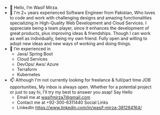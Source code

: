 - 👋 Hello, I’m Wasif Mirza.
- 👀 I'm 2+ years experienced Software Engineer from Pakistan, Who loves to code and work with challenging designs and amazing functionalities specializing in High-Quality Web Development and Cloud Services.
I appreciate being a team player, since it enhances the development of great products, plus improving ideas & friendships. Though I can work as well as individually, being my own friend.
Fully open and willing to adopt new ideas and new ways of working and doing things.
- 🌱 I’m experienced in 
   - Java/ Spring Boot
   - Cloud Services
   -  DevOps/ Aws/ Azure
   -  Terraform
   -   Kubernetes 
- 📫 Although I'm not currently looking for freelance & full/part time JOB opportunities, My inbox is always open. Whether for a potential project or just to say hi, I'll try my best to answer you asap! Say Hello
   - Email me at wasifmirza7@gmail.com
   - Contact me at +92-300-6311440
   Social Links
   - LinkedIn https://www.linkedin.com/in/wasif-mirza-381284164/

<!---
wasifnbs123/wasifnbs123 is a ✨ special ✨ repository because its `README.md` (this file) appears on your GitHub profile.
You can click the Preview link to take a look at your changes.
--->

